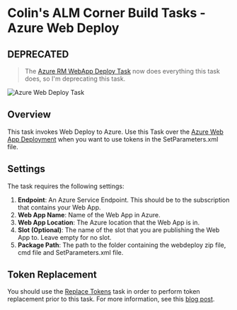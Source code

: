 # Colin's ALM Corner Build Tasks - Azure Web Deploy
## DEPRECATED
> The [Azure RM WebApp Deploy Task](https://github.com/Microsoft/vsts-tasks/tree/master/Tasks/AzureRmWebAppDeployment) now does everything this task does, so I'm deprecating this task.

![Azure Web Deploy Task](../../images/ss_AzureWebdeploy.png)

## Overview
This task invokes Web Deploy to Azure. Use this Task over the [Azure Web App Deployment](http://go.microsoft.com/fwlink/?LinkID=613750)
when you want to use tokens in the SetParameters.xml file.

## Settings
The task requires the following settings:

1. **Endpoint**: An Azure Service Endpoint. This should be to the subscription that contains your Web App.
2. **Web App Name**: Name of the Web App in Azure.
3. **Web App Location**: The Azure location that the Web App is in.
4. **Slot (Optional)**: The name of the slot that you are publishing the Web App to. Leave empty for no slot.
5. **Package Path**: The path to the folder containing the webdeploy zip file, cmd file and SetParameters.xml file.

## Token Replacement
You should use the [Replace Tokens](..\ReplaceTokens\README.md) task in order to perform token replacement prior to this task. For more information,
see this [blog post](http://colinsalmcorner.com/post/webdeploy-configs-and-web-release-management).
